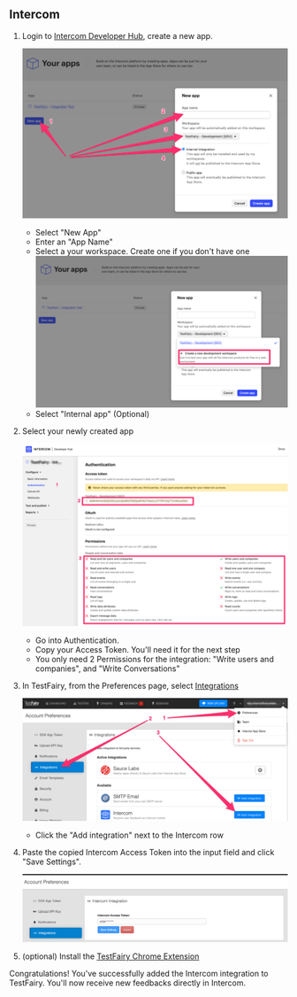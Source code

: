 ## Intercom

1. Login to [Intercom Developer Hub](https://app.intercom.com/a/apps/_/developer-hub), create a new app. 

    ![](/img/integrations/intercom/intercom_1.png)

    - Select "New App"
    - Enter an "App Name"
    - Select a your workspace. Create one if you don't have one
    ![](/img/integrations/intercom/intercom_2.png)
    - Select "Internal app" (Optional)

2. Select your newly created app
    
    ![](/img/integrations/intercom/intercom_3.png)
    
    - Go into Authentication.
    - Copy your Access Token. You'll need it for the next step
    - You only need 2 Permissions for the integration: "Write users and companies", and "Write Conversations"

3. In TestFairy, from the Preferences page, select [Integrations](https://app.testfairy.com/settings/integrations/)

    ![](/img/integrations/intercom/intercom_4.png)
    
    - Click the "Add integration" next to the Intercom row

4. Paste the copied Intercom Access Token into the input field and click "Save Settings".
    
    ![](/img/integrations/intercom/intercom_5.png)


5. (optional) Install the [TestFairy Chrome Extension](https://chrome.google.com/webstore/detail/testfairy-for-jira/joaafaemekbkgekhjbaldlllcnjifcee)

Congratulations! You've successfully added the Intercom integration to TestFairy. You'll now receive new feedbacks directly in Intercom.
